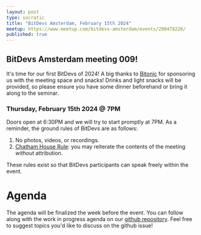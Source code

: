 ```yaml
---
layout: post
type: socratic
title: "BitDevs Amsterdam, February 15th 2024"
meetup: https://www.meetup.com/bitdevs-amsterdam/events/298478226/
published: true
---
```


## BitDevs Amsterdam meeting 009!

It's time for our first BitDevs of 2024! A big thanks to [Bitonic](https://bitonic.nl/) for sponsoring us with the meeting space and snacks! Drinks and light snacks will be provided, so please ensure you have some dinner beforehand or bring it along to the seminar.

### Thursday, February 15th 2024 @ 7PM

Doors open at 6:30PM and we will try to start promptly at 7PM. As a reminder, the ground rules of BitDevs are as follows:

1. No photos, videos, or recordings.
1. [Chatham House Rule](https://en.wikipedia.org/wiki/Chatham_House_Rule): you may
   reiterate the contents of the meeting *without* attribution.

These rules exist so that BitDevs participants can speak freely within the event.

# Agenda

The agenda will be finalized the week before the event. You can follow along with the work in progress agenda on our [github repository](https://github.com/bitdevsamsterdam/bitdevsamsterdam.github.io/issues/17). Feel free to suggest topics you'd like to discuss on the github issue!
